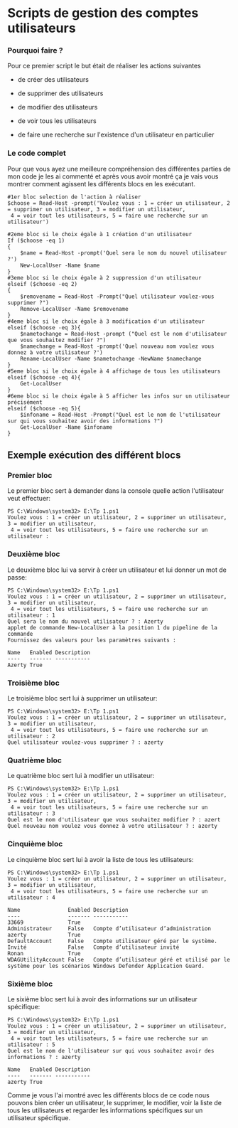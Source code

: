 # Scripts de gestion des comptes utilisateurs

### Pourquoi faire ? 
 
Pour ce premier script le  but était de réaliser les actions suivantes

- de créer des utilisateurs

- de supprimer des utilisateurs

- de modifier des utilisateurs

- de voir tous les utilisateurs

- de faire une recherche sur l'existence d'un utilisateur en particulier

### Le code complet

Pour que vous ayez une meilleure compréhension des différentes parties de mon code je les ai commenté et après vous avoir montré ça je vais vous montrer comment agissent les différents blocs en les exécutant.

```
#1er bloc selection de l'action à réaliser
$choose = Read-Host -prompt('Voulez vous : 1 = créer un utilisateur, 2 = supprimer un utilisateur, 3 = modifier un utilisateur,
 4 = voir tout les utilisateurs, 5 = faire une recherche sur un utilisateur')

#2eme bloc si le choix égale à 1 création d'un utilisateur
If ($choose -eq 1)
{
    $name = Read-Host -prompt('Quel sera le nom du nouvel utilisateur ?')
    New-LocalUser -Name $name 
}
#3eme bloc si le choix égale à 2 suppression d'un utilisateur
elseif ($choose -eq 2)
{
    $removename = Read-Host -Prompt("Quel utilisateur voulez-vous supprimer ?")
    Remove-LocalUser -Name $removename
}
#4eme bloc si le choix égale à 3 modification d'un utilisateur
elseif ($choose -eq 3){
    $nametochange = Read-Host -prompt ("Quel est le nom d'utilisateur que vous souhaitez modifier ?")
    $namechange = Read-Host -prompt('Quel nouveau nom voulez vous donnez à votre utilisateur ?')
    Rename-LocalUser -Name $nametochange -NewName $namechange 
}
#5eme bloc si le choix égale à 4 affichage de tous les utilisateurs 
elseif ($choose -eq 4){
    Get-LocalUser
}
#6eme bloc si le choix égale à 5 afficher les infos sur un utilisateur précisément 
elseif ($choose -eq 5){
    $infoname = Read-Host -Prompt("Quel est le nom de l'utilisateur sur qui vous souhaitez avoir des informations ?")
    Get-LocalUser -Name $infoname
}
```

## Exemple exécution des différent blocs

### Premier bloc
Le premier bloc sert à demander dans la console quelle action l'utilisateur veut effectuer:
```
PS C:\Windows\system32> E:\Tp 1.ps1
Voulez vous : 1 = créer un utilisateur, 2 = supprimer un utilisateur, 3 = modifier un utilisateur,
 4 = voir tout les utilisateurs, 5 = faire une recherche sur un utilisateur : 
```

### Deuxième bloc

Le deuxième bloc lui va servir à créer un utilisateur et lui donner un mot de passe:
```
PS C:\Windows\system32> E:\Tp 1.ps1
Voulez vous : 1 = créer un utilisateur, 2 = supprimer un utilisateur, 3 = modifier un utilisateur,
 4 = voir tout les utilisateurs, 5 = faire une recherche sur un utilisateur : 1
Quel sera le nom du nouvel utilisateur ? : Azerty
applet de commande New-LocalUser à la position 1 du pipeline de la commande
Fournissez des valeurs pour les paramètres suivants :

Name   Enabled Description
----   ------- -----------
Azerty True   
```

### Troisième bloc
Le troisième bloc sert lui à supprimer un utilisateur:
```
PS C:\Windows\system32> E:\Tp 1.ps1
Voulez vous : 1 = créer un utilisateur, 2 = supprimer un utilisateur, 3 = modifier un utilisateur,
 4 = voir tout les utilisateurs, 5 = faire une recherche sur un utilisateur : 2
Quel utilisateur voulez-vous supprimer ? : azerty
```

### Quatrième bloc
Le quatrième bloc sert lui à modifier un utilisateur:
```
PS C:\Windows\system32> E:\Tp 1.ps1
Voulez vous : 1 = créer un utilisateur, 2 = supprimer un utilisateur, 3 = modifier un utilisateur,
 4 = voir tout les utilisateurs, 5 = faire une recherche sur un utilisateur : 3
Quel est le nom d'utilisateur que vous souhaitez modifier ? : azert
Quel nouveau nom voulez vous donnez à votre utilisateur ? : azerty
```

### Cinquième bloc
Le cinquième bloc sert lui à avoir la liste de tous les utilisateurs:
```
PS C:\Windows\system32> E:\Tp 1.ps1
Voulez vous : 1 = créer un utilisateur, 2 = supprimer un utilisateur, 3 = modifier un utilisateur,
 4 = voir tout les utilisateurs, 5 = faire une recherche sur un utilisateur : 4

Name               Enabled Description                                                                                               
----               ------- -----------                                                                                               
33669              True                                                                                                              
Administrateur     False   Compte d’utilisateur d’administration                                                                     
azerty             True                                                                                                              
DefaultAccount     False   Compte utilisateur géré par le système.                                                                   
Invité             False   Compte d’utilisateur invité                                                                               
Ronan              True                                                                                                              
WDAGUtilityAccount False   Compte d’utilisateur géré et utilisé par le système pour les scénarios Windows Defender Application Guard.
```

### Sixième bloc
Le sixième bloc sert lui à avoir des informations sur un utilisateur spécifique:
```
PS C:\Windows\system32> E:\Tp 1.ps1
Voulez vous : 1 = créer un utilisateur, 2 = supprimer un utilisateur, 3 = modifier un utilisateur,
 4 = voir tout les utilisateurs, 5 = faire une recherche sur un utilisateur : 5
Quel est le nom de l'utilisateur sur qui vous souhaitez avoir des informations ? : azerty

Name   Enabled Description
----   ------- -----------
azerty True               
```

Comme je vous l'ai montré avec les différents blocs de ce code nous pouvons bien créer un utilisateur, le supprimer, le modifier, voir la liste de tous les utilisateurs et regarder les informations spécifiques sur un utilisateur spécifique.
